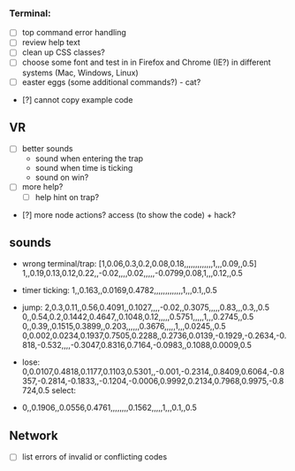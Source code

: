 ### Terminal:
- [ ] top command error handling
- [ ] review help text
- [ ] clean up CSS classes?
- [ ] choose some font and test in in Firefox and Chrome (IE?) in different systems (Mac, Windows, Linux)
- [ ] easter eggs (some additional commands?) - cat?
- [?] cannot copy example code

## VR

- [ ] better sounds
  - sound when entering the trap
  - sound when time is ticking
  - sound on win?
- [ ] more help?
  - [ ] help hint on trap?
- [?] more node actions? access (to show the code) + hack?

## sounds
- wrong terminal/trap:
[1,0.06,0.3,0.2,0.08,0.18,,,,,,,,,,,,,1,,,0.09,,0.5]
1,,0.19,0.13,0.12,0.22,,-0.02,,,,0.02,,,,,-0.0799,0.08,1,,,0.12,,0.5

- timer ticking: 1,,0.163,,0.0169,0.4782,,,,,,,,,,,,,1,,,0.1,,0.5
- jump: 2,0.3,0.11,,0.56,0.4091,,0.1027,,,,-0.02,,0.3075,,,,,0.83,,,0.3,,0.5
0,,0.54,0.2,0.1442,0.4647,,0.1048,0.12,,,,,0.5751,,,,,1,,,0.2745,,0.5
0,,0.39,,0.1515,0.3899,,0.203,,,,,,0.3676,,,,,1,,,0.0245,,0.5
0,0.002,0.0234,0.1937,0.7505,0.2288,,0.2736,0.0139,-0.1929,-0.2634,-0.818,-0.532,,,,-0.3047,0.8316,0.7164,-0.0983,,0.1088,0.0009,0.5

- lose: 0,0.0107,0.4818,0.1177,0.1103,0.5301,,-0.001,-0.2314,,0.8409,0.6064,-0.8357,-0.2814,-0.1833,,-0.1204,-0.0006,0.9992,0.2134,0.7968,0.9975,-0.8724,0.5
select:
- 0,,0.1906,,0.0556,0.4761,,,,,,,,0.1562,,,,,1,,,0.1,,0.5

## Network

- [ ] list errors of invalid or conflicting codes
